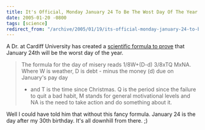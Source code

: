 ```yaml
---
title: It's Official, Monday January 24 To Be The Wost Day Of The Year
date: 2005-01-20 -0800
tags: [science]
redirect_from: "/archive/2005/01/19/its-official-monday-january-24-to-be-the-wost-day-of-the-year.aspx/"
---
```


A Dr. at Cardiff University has created a [scientific formula to
prove](http://news.bbc.co.uk/2/hi/uk_news/4187183.stm) that January 24th
will be the worst day of the year.

> The formula for the day of misery reads 1/8W+(D-d) 3/8xTQ MxNA. Where
> W is weather, D is debt - minus the money (d) due on January's pay day
> - and T is the time since Christmas. Q is the period since the failure
> to quit a bad habit, M stands for general motivational levels and NA
> is the need to take action and do something about it.

Well I could have told him that without this fancy formula. January 24
is the day after my 30th birthday. It's all downhill from there. ;)

